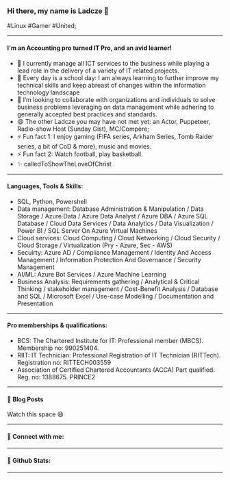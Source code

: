 ### Hi there, my name is Ladcze 👋
#Linux #Gamer #United;

--------------------------------------------------------------------------------------------------------

#### I'm an Accounting pro turned IT Pro, and an avid learner!


- 🔭 I currently manage all ICT services to the business while playing a lead role in the delivery of a variety of IT related projects.
- 🌱 Every day is a school day: I am always learning to further improve my technical skills and keep abreast of changes within the information technology landscape <!-- Check https://www.indeed.com/career-advice/career-development/keeping-up-with-technology -->
- 👯 I’m looking to collaborate with organizations and individuals to solve business problems leveraging on data management while adhering to generally accepted best practices and standards. 
- 😄 The other Ladcze you may have not met yet: an Actor, Puppeteer, Radio-show Host (Sunday Gist), MC/Compère;  
- ⚡ Fun fact 1: I enjoy gaming (FIFA series, Arkham Series, Tomb Raider series, a bit of CoD & more), music and movies. 
- ⚡ Fun fact 2: Watch football, play basketball. 
- ✨ calledToShowTheLoveOfChrist

--------------------------------------------------------------------------------------------------------

#### Languages, Tools & Skills: 
- SQL, Python, Powershell
- Data management: Database Administration & Manipulation / Data Storage / Azure Data / Azure Data Analyst / Azure DBA / Azure SQL Database / 
  Cloud Data Services / Data Analytics / Data Visualization / Power BI / SQL Server On Azure Virtual Machines
- Cloud services:  Cloud Computing / Cloud Networking / Cloud Security / Cloud Storage / Virtualization (Pry - Azure, Sec - AWS)
- Secuirty: Azure AD / Compliance Management / Identity And Access Management / Information Protection And Governance / Security Management
- AI/ML: Azure Bot Services / Azure Machine Learning
- Business Analysis: Requirements gathering / Analytical & Critical Thinking / stakeholder management / Cost-Benefit Analysis / Database and SQL / Microsoft Excel /     Use-case Modelling / Documentation and Presentation 

--------------------------------------------------------------------------------------------------------

#### Pro memberships & qualifications: 
- BCS: The Chartered Institute for IT: Professional member (MBCS). Membership no: 990251404.
- RIIT: IT Technician: Professional Registration of IT Technician (RITTech). Registration no: RITTECH003559
- Association of Certified Chartered Accountants (ACCA) Part qualified. Reg. no: 1388675. 
PRINCE2 


--------------------------------------------------------------------------------------------------------

#### 📕 Blog Posts
Watch this space 😄

--------------------------------------------------------------------------------------------------------

#### 💬 Connect with me:
<!-- 
[Twitter logo]@orimsway2cool
https://twitter.com/orimsway2cool | https://uk.linkedin.com/
@orimsway2cool 
-->

--------------------------------------------------------------------------------------------------------

#### 👯 Github Stats:
<!--
https://github.com/ladcze/github-readme-stats
-->

--------------------------------------------------------------------------------------------------------

<!--
**Ladcze/Ladcze** is a ✨ _special_ ✨ repository because its `README.md` (this file) appears on your GitHub profile.

Here are some ideas to get you started:

- 🔭 I’m currently working on ...
- 🌱 I’m currently learning ...
- 👯 I’m looking to collaborate on ...
- 🤔 I’m looking for help with ...
- 💬 Ask me about ...
- 📫 How to reach me: ...
- 😄 Pronouns: ...
- ⚡ Fun fact: ...
-->
